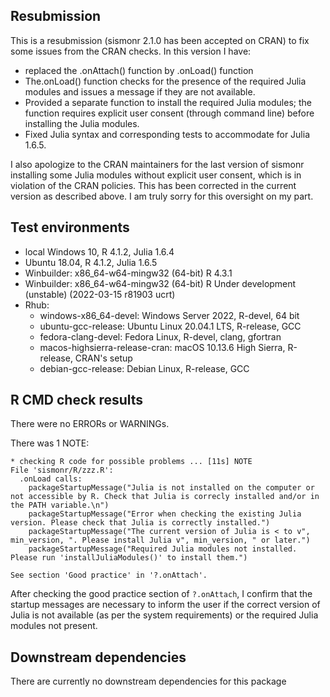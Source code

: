## Resubmission

This is a resubmission (sismonr 2.1.0 has been accepted on CRAN) to fix some issues from the CRAN checks. In this version I have:

* replaced the .onAttach() function by .onLoad() function
* The.onLoad() function checks for the presence of the required Julia modules and issues a message if they are not available.
* Provided a separate function to install the required Julia modules; the function requires explicit user consent (through command line)
before installing the Julia modules.
* Fixed Julia syntax and corresponding tests to accommodate for Julia 1.6.5.

I also apologize to the CRAN maintainers for the last version of sismonr installing some Julia modules without explicit user consent, which is in violation of the CRAN policies. This has been corrected in the current version as described above. I am truly sorry for this oversight on my part.

## Test environments

- local Windows 10, R 4.1.2, Julia 1.6.4
- Ubuntu 18.04, R 4.1.2, Julia 1.6.5
- Winbuilder: x86_64-w64-mingw32 (64-bit) R 4.3.1
- Winbuilder: x86_64-w64-mingw32 (64-bit) R Under development (unstable) (2022-03-15 r81903 ucrt)
- Rhub:
  - windows-x86_64-devel: Windows Server 2022, R-devel, 64 bit
  - ubuntu-gcc-release: Ubuntu Linux 20.04.1 LTS, R-release, GCC
  - fedora-clang-devel: Fedora Linux, R-devel, clang, gfortran
  - macos-highsierra-release-cran: macOS 10.13.6 High Sierra, R-release, CRAN's setup
  - debian-gcc-release: Debian Linux, R-release, GCC

## R CMD check results
There were no ERRORs or WARNINGs.

There was 1 NOTE:

```
* checking R code for possible problems ... [11s] NOTE
File 'sismonr/R/zzz.R':
  .onLoad calls:
    packageStartupMessage("Julia is not installed on the computer or not accessible by R. Check that Julia is correcly installed and/or in the PATH variable.\n")
    packageStartupMessage("Error when checking the existing Julia version. Please check that Julia is correctly installed.")
    packageStartupMessage("The current version of Julia is < to v",     min_version, ". Please install Julia v", min_version, " or later.")
    packageStartupMessage("Required Julia modules not installed. Please run 'installJuliaModules()' to install them.")

See section 'Good practice' in '?.onAttach'.
```

After checking the good practice section of `?.onAttach`, I confirm that the startup messages are necessary to inform the user if the correct version of Julia is not available (as per the system requirements) or the required Julia modules not present. 


## Downstream dependencies

There are currently no downstream dependencies for this package
